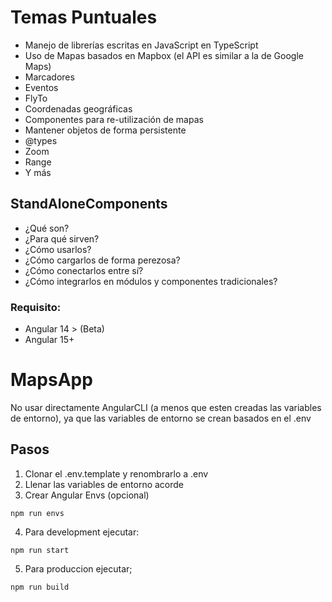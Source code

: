 # Temas Puntuales
- Manejo de librerías escritas en JavaScript en TypeScript
- Uso de Mapas basados en Mapbox (el API es similar a la de Google Maps)
- Marcadores
- Eventos
- FlyTo
- Coordenadas geográficas
- Componentes para re-utilización de mapas
- Mantener objetos de forma persistente
- @types
- Zoom
- Range
- Y más

## StandAloneComponents
- ¿Qué son?
- ¿Para qué sirven?
- ¿Cómo usarlos?
- ¿Cómo cargarlos de forma perezosa?
- ¿Cómo conectarlos entre sí?
- ¿Cómo integrarlos en módulos y componentes tradicionales?
### Requisito:
* Angular 14 > (Beta)
* Angular 15+

# MapsApp
No usar directamente AngularCLI (a menos que esten creadas las variables de entorno), ya que las variables de entorno se crean
basados en el .env

## Pasos
1. Clonar el .env.template y renombrarlo a .env
2. Llenar las variables de entorno acorde
3. Crear Angular Envs (opcional)
```
npm run envs
```
4. Para development ejecutar:
```
npm run start
```
5. Para produccion ejecutar;
```
npm run build
```
